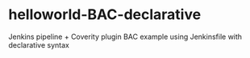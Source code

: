 # helloworld-BAC-declarative
Jenkins pipeline + Coverity plugin BAC example using Jenkinsfile with declarative syntax

